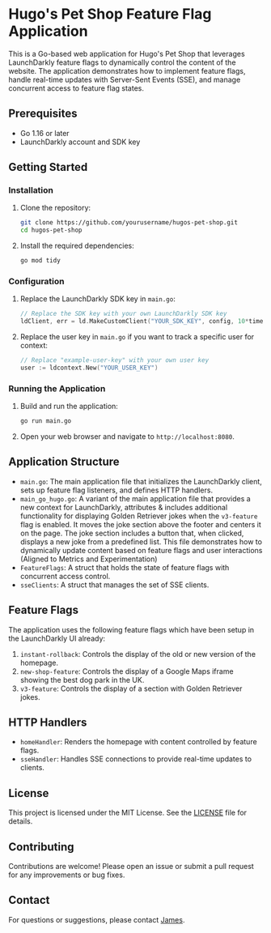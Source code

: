 # Hugo's Pet Shop Feature Flag Application

This is a Go-based web application for Hugo's Pet Shop that leverages LaunchDarkly feature flags to dynamically control the content of the website. The application demonstrates how to implement feature flags, handle real-time updates with Server-Sent Events (SSE), and manage concurrent access to feature flag states.

## Prerequisites

- Go 1.16 or later
- LaunchDarkly account and SDK key

## Getting Started

### Installation

1. Clone the repository:
    ```sh
    git clone https://github.com/yourusername/hugos-pet-shop.git
    cd hugos-pet-shop
    ```

2. Install the required dependencies:
    ```sh
    go mod tidy
    ```

### Configuration

1. Replace the LaunchDarkly SDK key in `main.go`:
    ```go
    // Replace the SDK key with your own LaunchDarkly SDK key
    ldClient, err = ld.MakeCustomClient("YOUR_SDK_KEY", config, 10*time.Second)
    ```

2. Replace the user key in `main.go` if you want to track a specific user for context:
    ```go
    // Replace "example-user-key" with your own user key
    user := ldcontext.New("YOUR_USER_KEY")
    ```

### Running the Application

1. Build and run the application:
    ```sh
    go run main.go
    ```

2. Open your web browser and navigate to `http://localhost:8080`.

## Application Structure

- `main.go`: The main application file that initializes the LaunchDarkly client, sets up feature flag listeners, and defines HTTP handlers.
- `main_go_hugo.go`: A variant of the main application file that provides a new context for LaunchDarkly, attributes & includes additional functionality for displaying Golden Retriever jokes when the `v3-feature` flag is enabled. It moves the joke section above the footer and centers it on the page. The joke section includes a button that, when clicked, displays a new joke from a predefined list. This file demonstrates how to dynamically update content based on feature flags and user interactions (Aligned to Metrics and Experimentation)
- `FeatureFlags`: A struct that holds the state of feature flags with concurrent access control.
- `sseClients`: A struct that manages the set of SSE clients.

## Feature Flags

The application uses the following feature flags which have been setup in the LaunchDarkly UI already:

1. `instant-rollback`: Controls the display of the old or new version of the homepage.
2. `new-shop-feature`: Controls the display of a Google Maps iframe showing the best dog park in the UK.
3. `v3-feature`: Controls the display of a section with Golden Retriever jokes.

## HTTP Handlers

- `homeHandler`: Renders the homepage with content controlled by feature flags.
- `sseHandler`: Handles SSE connections to provide real-time updates to clients.

## License

This project is licensed under the MIT License. See the [LICENSE](LICENSE) file for details.

## Contributing

Contributions are welcome! Please open an issue or submit a pull request for any improvements or bug fixes.

## Contact

For questions or suggestions, please contact [James](mailto:james@hendersonmills.co.uk).